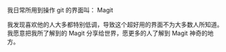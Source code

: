 我日常所用到操作 git 的界面叫： Magit

我发现喜欢他的人大多都特别低调，导致这个超好用的界面不为大多数人所知道。我愿意把我所了解到的 Magit 分享给世界，愿更多的人了解到 Magit 神奇的地方。

